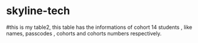 # skyline-tech
#this is my table2, this table has the informations of cohort 14 students , like names, passcodes , cohorts and cohorts numbers respectively.